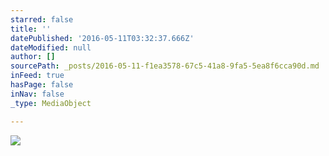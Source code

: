 ```yaml
---
starred: false
title: ''
datePublished: '2016-05-11T03:32:37.666Z'
dateModified: null
author: []
sourcePath: _posts/2016-05-11-f1ea3578-67c5-41a8-9fa5-5ea8f6cca90d.md
inFeed: true
hasPage: false
inNav: false
_type: MediaObject

---
```

![](https://the-grid-user-content.s3-us-west-2.amazonaws.com/7410d7b2-185a-47b1-8c97-fef939a5ccff.jpg)